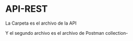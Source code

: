 # API-REST

La Carpeta es el archivo de la API

Y el segundo archivo es el archivo de Postman collection-
